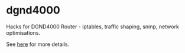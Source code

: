 dgnd4000
========

Hacks for DGND4000 Router - iptables, traffic shaping, snmp, network optimisations.

See [here](http://www.nmacleod.com/public/netgear_bin/notes/index.html) for more details.

